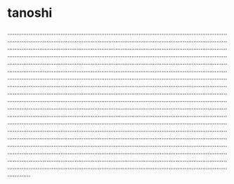 # tanoshi
.................................................................................................................................................................................................................................................................................................................................................................................................................................................................................................................................................................................................................................................................................................................................................................................................................................................................................................................................................................................................................................................................................................................................................................................................................................................................................................................................................................................................................................................................................................................................................................................................................................................................................................................................................................................................................................................................................................................................................................................................................................................................................................................................................................................................................................................................................................................................................................................................................................................................